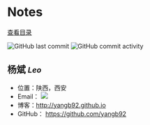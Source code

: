 # Notes

[查看目录](SUMMARY.md)

![GitHub last commit](https://img.shields.io/github/last-commit/yangb92/wiki?logo=mastercard)   ![GitHub commit activity](https://img.shields.io/github/commit-activity/m/yangb92/wiki?logo=scaleway)

## 杨斌 <small>*Leo*</small>

- 位置：陕西，西安
- Email： <a target="_blank" href="http://mail.qq.com/cgi-bin/qm_share?t=qm_mailme&email=o5aRkJObl5WbluPS0o3AzM4" style="text-decoration:none;"><img src="http://rescdn.qqmail.com/zh_CN/htmledition/images/function/qm_open/ico_mailme_01.png"/></a>
- 博客：<http://yangb92.github.io>
- GitHub： <https://github.com/yangb92>
